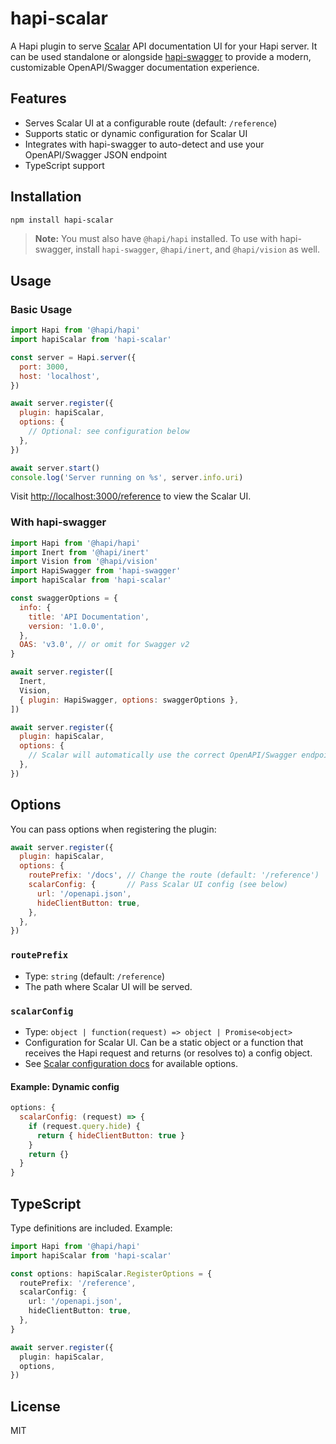 # hapi-scalar

A Hapi plugin to serve [Scalar](https://github.com/scalar/scalar) API documentation UI for your Hapi server. It can be used standalone or alongside [hapi-swagger](https://github.com/glennjones/hapi-swagger) to provide a modern, customizable OpenAPI/Swagger documentation experience.

## Features

- Serves Scalar UI at a configurable route (default: `/reference`)
- Supports static or dynamic configuration for Scalar UI
- Integrates with hapi-swagger to auto-detect and use your OpenAPI/Swagger JSON endpoint
- TypeScript support

## Installation

```bash
npm install hapi-scalar
```

> **Note:** You must also have `@hapi/hapi` installed. To use with hapi-swagger, install `hapi-swagger`, `@hapi/inert`, and `@hapi/vision` as well.

## Usage

### Basic Usage

```js
import Hapi from '@hapi/hapi'
import hapiScalar from 'hapi-scalar'

const server = Hapi.server({
  port: 3000,
  host: 'localhost',
})

await server.register({
  plugin: hapiScalar,
  options: {
    // Optional: see configuration below
  },
})

await server.start()
console.log('Server running on %s', server.info.uri)
```

Visit [http://localhost:3000/reference](http://localhost:3000/reference) to view the Scalar UI.

### With hapi-swagger

```js
import Hapi from '@hapi/hapi'
import Inert from '@hapi/inert'
import Vision from '@hapi/vision'
import HapiSwagger from 'hapi-swagger'
import hapiScalar from 'hapi-scalar'

const swaggerOptions = {
  info: {
    title: 'API Documentation',
    version: '1.0.0',
  },
  OAS: 'v3.0', // or omit for Swagger v2
}

await server.register([
  Inert,
  Vision,
  { plugin: HapiSwagger, options: swaggerOptions },
])

await server.register({
  plugin: hapiScalar,
  options: {
    // Scalar will automatically use the correct OpenAPI/Swagger endpoint
  },
})
```

## Options

You can pass options when registering the plugin:

```js
await server.register({
  plugin: hapiScalar,
  options: {
    routePrefix: '/docs', // Change the route (default: '/reference')
    scalarConfig: {       // Pass Scalar UI config (see below)
      url: '/openapi.json',
      hideClientButton: true,
    },
  },
})
```

### `routePrefix`
- Type: `string` (default: `/reference`)
- The path where Scalar UI will be served.

### `scalarConfig`
- Type: `object | function(request) => object | Promise<object>`
- Configuration for Scalar UI. Can be a static object or a function that receives the Hapi request and returns (or resolves to) a config object.
- See [Scalar configuration docs](https://github.com/scalar/scalar/blob/main/documentation/configuration.md) for available options.

#### Example: Dynamic config

```js
options: {
  scalarConfig: (request) => {
    if (request.query.hide) {
      return { hideClientButton: true }
    }
    return {}
  }
}
```

## TypeScript

Type definitions are included. Example:

```ts
import Hapi from '@hapi/hapi'
import hapiScalar from 'hapi-scalar'

const options: hapiScalar.RegisterOptions = {
  routePrefix: '/reference',
  scalarConfig: {
    url: '/openapi.json',
    hideClientButton: true,
  },
}

await server.register({
  plugin: hapiScalar,
  options,
})
```

## License

MIT
